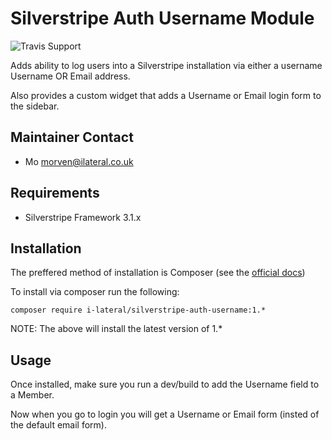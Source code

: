 # Silverstripe Auth Username Module

![Travis Support](https://travis-ci.org/i-lateral/silverstripe-auth-username.svg?branch=master)

Adds ability to log users into a Silverstripe installation via either a username
Username OR Email address.

Also provides a custom widget that adds a Username or Email login form to the
sidebar.

## Maintainer Contact

 * Mo <morven@ilateral.co.uk>

## Requirements

 * Silverstripe Framework 3.1.x

## Installation

The preffered method of installation is Composer (see the
[official docs](https://docs.silverstripe.org/en/3/developer_guides/extending/modules/#installation))

To install via composer run the following:

    composer require i-lateral/silverstripe-auth-username:1.*

NOTE: The above will install the latest version of 1.*

## Usage

Once installed, make sure you run a dev/build to add the Username field to
a Member.

Now when you go to login you will get a Username or Email form (insted of the
default email form).